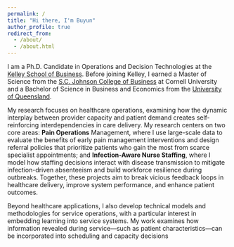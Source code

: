 ```yaml
---
permalink: /
title: "Hi there, I'm Buyun"
author_profile: true
redirect_from: 
  - /about/
  - /about.html
---
```

I am a Ph.D. Candidate in Operations and Decision Technologies at the [Kelley School of Business](https://kelley.iu.edu/). Before joining Kelley, I earned a Master of Science from the [S.C. Johnson College of Business](https://business.cornell.edu/) at Cornell University and a Bachelor of Science in Business and Economics from the  [University of Queensland](https://bel.uq.edu.au/).

 My research focuses on healthcare operations, examining how the dynamic interplay between provider capacity and patient demand creates self-reinforcing interdependencies in care delivery. My research centers on two core areas: <b>Pain Operations</b> Management, where I use large-scale data to evaluate the benefits of early pain management interventions and design referral policies that prioritize patients who gain the most from scarce specialist appointments; and <b>Infection-Aware Nurse Staffing</b>, where I model how staffing decisions interact with disease transmission to mitigate infection-driven absenteeism and build workforce resilience during outbreaks. Together, these projects aim to break vicious feedback loops in healthcare delivery, improve system performance, and enhance patient outcomes. 
 
Beyond healthcare applications, I also develop technical models and methodologies for service operations, with a particular interest in embedding learning into service systems. My work examines how information revealed during service—such as patient characteristics—can be incorporated into scheduling and capacity decisions

